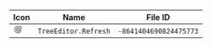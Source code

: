 | Icon | Name | File ID |
| ---  | ---  | ---     |
| ![](TreeEditor.Refresh.png) | `TreeEditor.Refresh` | `-8641404690824475773` |
